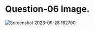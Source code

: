# Question-06 Image.
![Screenshot 2023-09-28 162700](https://github.com/Khush0031/pw-skills-full-stack-web-dev-assignment-solution/assets/121889921/2c46920e-8577-4ec1-9087-55a3f0682816)

